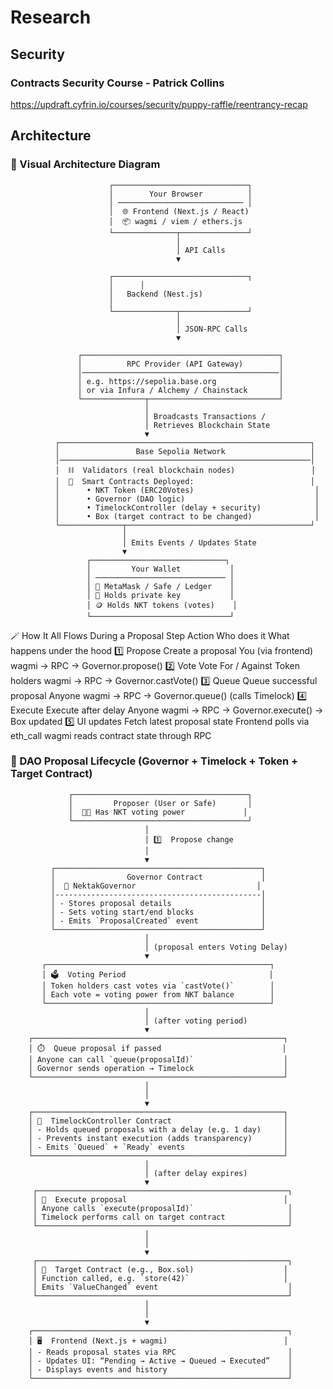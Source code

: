 

# Research



## Security

### Contracts Security Course - Patrick Collins

https://updraft.cyfrin.io/courses/security/puppy-raffle/reentrancy-recap




## Architecture


### 🧭 Visual Architecture Diagram


                          ┌──────────────────────────────┐
                          │        Your Browser          │
                          │ ──────────────────────────── │
                          │  🌐 Frontend (Next.js / React)
                          │  📦 wagmi / viem / ethers.js
                          └──────────────┬───────────────┘
                                         │
                                         │ API Calls
                                         ▼

                          ┌──────────────────────────────┐
                          │      │
                          │   Backend (Nest.js)
                          │  
                          └──────────────┬───────────────┘
                                         │
                                         │ JSON-RPC Calls
                                         ▼

                   ┌────────────────────────────────────────────┐
                   │          RPC Provider (API Gateway)        │
                   │────────────────────────────────────────────│
                   │ e.g. https://sepolia.base.org              │
                   │ or via Infura / Alchemy / Chainstack       │
                   └──────────────┬─────────────────────────────┘
                                  │
                                  │ Broadcasts Transactions /
                                  │ Retrieves Blockchain State
                                  ▼
              ┌────────────────────────────────────────────────────────┐
              │                 Base Sepolia Network                   │
              │────────────────────────────────────────────────────────│
              │  ⛓️  Validators (real blockchain nodes)                 │
              │  📜  Smart Contracts Deployed:                          │
              │      • NKT Token (ERC20Votes)                           │
              │      • Governor (DAO logic)                             │
              │      • TimelockController (delay + security)            │
              │      • Box (target contract to be changed)              │
              └──────────────┬─────────────────────────────────────────┘
                             │
                             │ Emits Events / Updates State
                             ▼
                     ┌──────────────────────────────┐
                     │         Your Wallet           │
                     │ ───────────────────────────── │
                     │ 🦊 MetaMask / Safe / Ledger    │
                     │ 🔑 Holds private key           │
                     │ 🪙 Holds NKT tokens (votes)    │
                     └───────────────────────────────┘







🪄 How It All Flows During a Proposal
Step	Action	Who does it	What happens under the hood
1️⃣ Propose	Create a proposal	You (via frontend)	wagmi → RPC → Governor.propose()
2️⃣ Vote	Vote For / Against	Token holders	wagmi → RPC → Governor.castVote()
3️⃣ Queue	Queue successful proposal	Anyone	wagmi → RPC → Governor.queue() (calls Timelock)
4️⃣ Execute	Execute after delay	Anyone	wagmi → RPC → Governor.execute() → Box updated
5️⃣ UI updates	Fetch latest proposal state	Frontend polls via eth_call	wagmi reads contract state through RPC









### 🧭 DAO Proposal Lifecycle (Governor + Timelock + Token + Target Contract)



                 ┌───────────────────────────────────────┐
                 │         Proposer (User or Safe)       │
                 │  🧑‍💻 Has NKT voting power             │
                 └───────────────────────────────────────┘
                                  │
                                  │ 1️⃣  Propose change
                                  │
                                  ▼
             ┌──────────────────────────────────────────────┐
             │                Governor Contract             │
             │  📜 NektakGovernor                           │
             │----------------------------------------------│
             │ - Stores proposal details                    │
             │ - Sets voting start/end blocks               │
             │ - Emits `ProposalCreated` event              │
             └──────────────────────────────────────────────┘
                                  │
                                  │ (proposal enters Voting Delay)
                                  ▼
           ┌──────────────────────────────────────────────────┐
           │ 🗳️  Voting Period                                │
           │ Token holders cast votes via `castVote()`        │
           │ Each vote = voting power from NKT balance        │
           └──────────────────────────────────────────────────┘
                                  │
                                  │ (after voting period)
                                  ▼
        ┌────────────────────────────────────────────────────────┐
        │ ⏱️  Queue proposal if passed                           │
        │ Anyone can call `queue(proposalId)`                    │
        │ Governor sends operation → Timelock                    │
        └────────────────────────────────────────────────────────┘
                                  │
                                  │
                                  ▼
        ┌────────────────────────────────────────────────────────┐
        │ 🧩  TimelockController Contract                         │
        │ - Holds queued proposals with a delay (e.g. 1 day)     │
        │ - Prevents instant execution (adds transparency)       │
        │ - Emits `Queued` + `Ready` events                      │
        └────────────────────────────────────────────────────────┘
                                  │
                                  │ (after delay expires)
                                  ▼
         ┌────────────────────────────────────────────────────────┐
         │ 🚀  Execute proposal                                   │
         │ Anyone calls `execute(proposalId)`                     │
         │ Timelock performs call on target contract              │
         └────────────────────────────────────────────────────────┘
                                  │
                                  │
                                  ▼
         ┌────────────────────────────────────────────────────────┐
         │ 🎯  Target Contract (e.g., Box.sol)                    │
         │ Function called, e.g. `store(42)`                     │
         │ Emits `ValueChanged` event                             │
         └────────────────────────────────────────────────────────┘
                                  │
                                  │
                                  ▼
        ┌─────────────────────────────────────────────────────────┐
        │ 🖥️  Frontend (Next.js + wagmi)                          │
        │ - Reads proposal states via RPC                         │
        │ - Updates UI: “Pending → Active → Queued → Executed”    │
        │ - Displays events and history                           │
        └─────────────────────────────────────────────────────────┘




